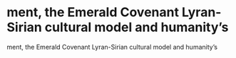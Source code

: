 # ment, the Emerald Covenant Lyran-Sirian cultural model and humanity’s

ment, the Emerald Covenant Lyran-Sirian cultural model and humanity’s